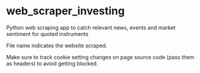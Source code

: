 # web_scraper_investing
Python web scraping app to catch relevant news, events and market sentiment for quoted instruments

File name indicates the website scraped. 

Make sure to track cookie setting changes on page source code (pass them as headers) to avoid getting blocked.
